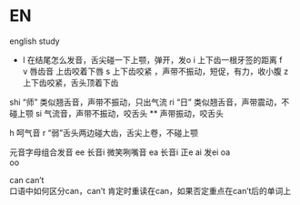 # EN
english study

- l    在结尾怎么发音，舌尖碰一下上颚，弹开，发o
i   上下齿一根牙签的距离
f   
v  唇齿音 上齿咬着下唇
s  上下齿咬紧 ，声带不振动，短促，有力，收小腹
z  上下齿咬紧，舌头顶着下齿

shi   “师” 类似翘舌音，声带不振动，只出气流
ri      “日”  类似翘舌音，声带震动，不碰上颚
si       气流音，声带不振动，咬舌头
**       声带振动，咬舌头

h        呵气音
r         “弱”舌头两边碰大齿，舌尖上卷，不碰上颚 


元音字母组合发音
ee   长音i   微笑咧嘴音
ea   长音i
       正e
ai    发ei
oa   
oo

can  can’t   
口语中如何区分can，can’t
肯定时重读在can，如果否定重点在can’t后的单词上   
